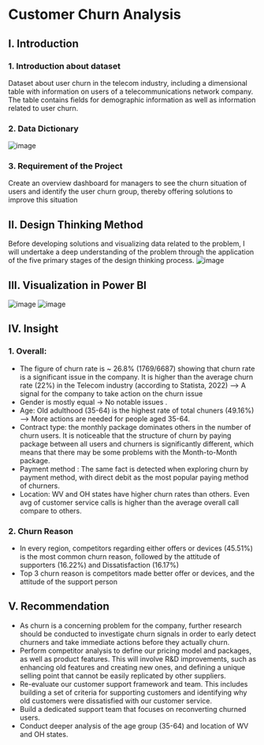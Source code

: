 # Customer Churn Analysis
## I. Introduction
### 1. Introduction about dataset
Dataset about user churn in the telecom industry, including a dimensional table with information on users of a telecommunications network company. The table contains fields for demographic information as well as information related to user churn.
### 2. Data Dictionary
![image](https://user-images.githubusercontent.com/129883764/233998770-ca948be2-703f-401b-81b9-972b3ab4c363.png)
###  3. Requirement of the Project
Create an overview dashboard for managers to see the churn situation of users and identify the user churn group, thereby offering solutions to improve this situation
## II. Design Thinking Method
Before developing solutions and visualizing data related to the problem, I will undertake a deep understanding of the problem through the application of the five primary stages of the design thinking process. 
![image](https://user-images.githubusercontent.com/129883764/233999960-c5e2c90d-97e3-4416-b04c-97428592333f.png)
## III. Visualization in Power BI
![image](https://user-images.githubusercontent.com/129883764/234000262-97f065d6-7ef5-46ad-9668-5fa7c3bfb18a.png)
![image](https://user-images.githubusercontent.com/129883764/234000383-87ce7098-4018-4782-8084-4b24a72a645e.png)
## IV. Insight
### 1. Overall: 
* The figure of churn rate is ~ 26.8% (1769/6687) showing that churn rate is a significant issue in the company. It is higher than the average churn rate (22%) in the Telecom industry (according to Statista, 2022)   --> A signal for the company to take action on the churn issue
* Gender is mostly equal -> No notable issues .
* Age: Old adulthood (35-64)  is the highest rate of total chuners (49.16%)  --> More actions are needed for people aged 35-64.
* Contract type:  the monthly package dominates others in the number of churn users. It is noticeable that the structure of churn by paying package between all users and churners is significantly different, which means that there may be some problems with the Month-to-Month package.
* Payment method : The same fact is detected when exploring churn by payment method, with direct debit as the most popular paying method of churners.
* Location:  WV and OH states have higher churn rates than others. Even avg of customer service calls is higher than the average overall call compare to others. 
### 2. Churn Reason
 * In every region, competitors regarding either offers or devices (45.51%) is the most common churn reason, followed by the attitude of supporters (16.22%) and Dissatisfaction (16.17%)
 * Top 3 churn reason is competitors made better offer or devices, and the attitude of the support person
## V. Recommendation
* As churn is a concerning problem for the company, further research should be conducted to investigate churn signals in order to early detect churners and take immediate actions before they actually churn.
* Perform competitor analysis to define our pricing model and packages, as well as product features. This will involve R&D improvements, such as enhancing old features and creating new ones, and defining a unique selling point that cannot be easily replicated by other suppliers.
* Re-evaluate our customer support framework and team. This includes building a set of criteria for supporting customers and identifying why old customers were dissatisfied with our customer service.
* Build a dedicated support team that focuses on reconverting churned users.
* Conduct deeper analysis of the age group (35-64) and location of WV and OH states.
